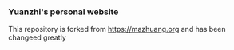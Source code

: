 ### Yuanzhi's personal website

This repository is forked from <https://mazhuang.org> and has been changeed greatly
